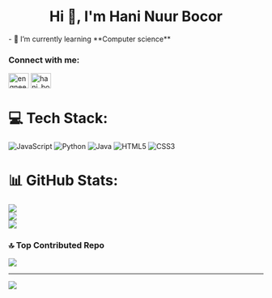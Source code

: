 <h1 align="center">Hi 👋, I'm Hani Nuur Bocor</h1>
- 🌱 I’m currently learning **Computer science**

<h3 align="left">Connect with me:</h3>
<p align="left">
<a href="https://fb.com/engneer hanaa" target="blank"><img align="center" src="https://raw.githubusercontent.com/rahuldkjain/github-profile-readme-generator/master/src/images/icons/Social/facebook.svg" alt="engneer hanaa" height="30" width="40" /></a>
<a href="https://instagram.com/hani_bocor51" target="blank"><img align="center" src="https://raw.githubusercontent.com/rahuldkjain/github-profile-readme-generator/master/src/images/icons/Social/instagram.svg" alt="hani_bocor51" height="30" width="40" /></a>
</p>


# 💻 Tech Stack:
![JavaScript](https://img.shields.io/badge/javascript-%23323330.svg?style=for-the-badge&logo=javascript&logoColor=%23F7DF1E) ![Python](https://img.shields.io/badge/python-3670A0?style=for-the-badge&logo=python&logoColor=ffdd54) ![Java](https://img.shields.io/badge/java-%23ED8B00.svg?style=for-the-badge&logo=java&logoColor=white) ![HTML5](https://img.shields.io/badge/html5-%23E34F26.svg?style=for-the-badge&logo=html5&logoColor=white) ![CSS3](https://img.shields.io/badge/css3-%231572B6.svg?style=for-the-badge&logo=css3&logoColor=white)
# 📊 GitHub Stats:
![](https://github-readme-stats.vercel.app/api?username=Hanaafilsan&theme=vision-friendly-dark&hide_border=true&include_all_commits=false&count_private=false)<br/>
![](https://github-readme-streak-stats.herokuapp.com/?user=Hanaafilsan&theme=vision-friendly-dark&hide_border=true)<br/>
![](https://github-readme-stats.vercel.app/api/top-langs/?username=Hanaafilsan&theme=vision-friendly-dark&hide_border=true&include_all_commits=false&count_private=false&layout=compact)

### 🔝 Top Contributed Repo
![](https://github-contributor-stats.vercel.app/api?username=Hanaafilsan&limit=5&theme=dark&combine_all_yearly_contributions=true)

---
[![](https://visitcount.itsvg.in/api?id=Hanaafilsan&icon=0&color=0)](https://visitcount.itsvg.in)

<!-- Proudly created with GPRM ( https://gprm.itsvg.in ) -->
